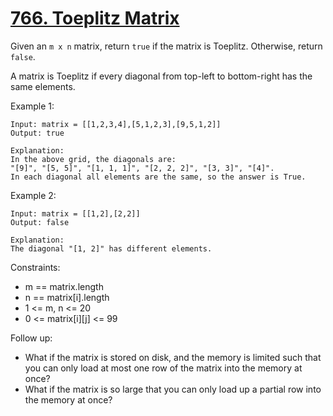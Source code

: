 # [766. Toeplitz Matrix](https://leetcode.com/problems/toeplitz-matrix/description/)

Given an `m x n` matrix, return `true` if the matrix is Toeplitz. Otherwise, return `false`.

A matrix is Toeplitz if every diagonal from top-left to bottom-right has the same elements.

 

Example 1:

    Input: matrix = [[1,2,3,4],[5,1,2,3],[9,5,1,2]]
    Output: true

    Explanation:
    In the above grid, the diagonals are:
    "[9]", "[5, 5]", "[1, 1, 1]", "[2, 2, 2]", "[3, 3]", "[4]".
    In each diagonal all elements are the same, so the answer is True.

Example 2:

    Input: matrix = [[1,2],[2,2]]
    Output: false

    Explanation:
    The diagonal "[1, 2]" has different elements.
 

Constraints:

* m == matrix.length
* n == matrix[i].length
* 1 <= m, n <= 20
* 0 <= matrix[i][j] <= 99
 

Follow up:

* What if the matrix is stored on disk, and the memory is limited such that you can only load at most one row of the matrix into the memory at once?
* What if the matrix is so large that you can only load up a partial row into the memory at once?